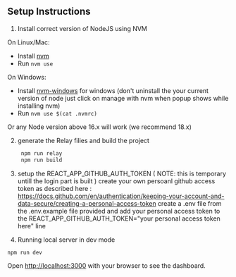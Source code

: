 ## Setup Instructions

1. Install correct version of NodeJS using NVM

On Linux/Mac:

- Install [nvm](https://github.com/nvm-sh/nvm#install--update-script)
- Run `nvm use`

On Windows:

- Install [nvm-windows](https://github.com/coreybutler/nvm-windows#installation--upgrades) for windows (don't uninstall the your current version of node just click on manage with nvm when popup shows while installing nvm)
- Run `nvm use $(cat .nvmrc)`

Or any Node version above 16.x will work (we recommend 18.x)

2. generate the Relay filies and build the project

   ```bash
    npm run relay
    npm run build
   ```

3. setup the REACT_APP_GITHUB_AUTH_TOKEN ( NOTE: this is temporary untill the login part is built )
   create your own persoanl github access token as described here : https://docs.github.com/en/authentication/keeping-your-account-and-data-secure/creating-a-personal-access-token
   create a .env file from the .env.example file provided and add your personal access token to the REACT_APP_GITHUB_AUTH_TOKEN="your personal access token here" line

4. Running local server in dev mode

```bash
npm run dev
```

Open [http://localhost:3000](http://localhost:3000) with your browser to see the dashboard.
